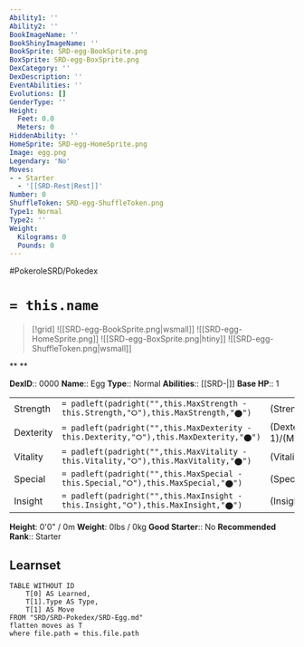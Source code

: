 ```yaml
---
Ability1: ''
Ability2: ''
BookImageName: ''
BookShinyImageName: ''
BookSprite: SRD-egg-BookSprite.png
BoxSprite: SRD-egg-BoxSprite.png
DexCategory: ''
DexDescription: ''
EventAbilities: ''
Evolutions: []
GenderType: ''
Height:
  Feet: 0.0
  Meters: 0
HiddenAbility: ''
HomeSprite: SRD-egg-HomeSprite.png
Image: egg.png
Legendary: 'No'
Moves:
- - Starter
  - '[[SRD-Rest|Rest]]'
Number: 0
ShuffleToken: SRD-egg-ShuffleToken.png
Type1: Normal
Type2: ''
Weight:
  Kilograms: 0
  Pounds: 0
---
```


#PokeroleSRD/Pokedex

# `= this.name`

> [!grid]
> ![[SRD-egg-BookSprite.png|wsmall]]
> ![[SRD-egg-HomeSprite.png]]
> ![[SRD-egg-BoxSprite.png|htiny]]
> ![[SRD-egg-ShuffleToken.png|wsmall]]


**
**

**DexID**:: 0000
**Name**:: Egg
**Type**:: Normal
**Abilities**:: [[SRD-|]]
**Base HP**:: 1

|           |                                                                                        |                                          |
| --------- | -------------------------------------------------------------------------------------- | ---------------------------------------- |
| Strength  | `= padleft(padright("",this.MaxStrength - this.Strength,"⭘"),this.MaxStrength,"⬤")`    | (Strength::1)/(MaxStrength::1)   |
| Dexterity | `= padleft(padright("",this.MaxDexterity - this.Dexterity,"⭘"),this.MaxDexterity,"⬤")` | (Dexterity:: 1)/(MaxDexterity::1) |
| Vitality  | `= padleft(padright("",this.MaxVitality - this.Vitality,"⭘"),this.MaxVitality,"⬤")`    | (Vitality::1)/(MaxVitality::1)   |
| Special   | `= padleft(padright("",this.MaxSpecial - this.Special,"⭘"),this.MaxSpecial,"⬤")`       | (Special::1)/(MaxSpecial::1)     |
| Insight   | `= padleft(padright("",this.MaxInsight - this.Insight,"⭘"),this.MaxInsight,"⬤")`       | (Insight::1)/(MaxInsight::1)     |

**Height**: 0'0" / 0m
**Weight**: 0lbs / 0kg
**Good Starter**:: No
**Recommended Rank**:: Starter

## Learnset

```dataview
TABLE WITHOUT ID
    T[0] AS Learned,
    T[1].Type AS Type,
    T[1] AS Move
FROM "SRD/SRD-Pokedex/SRD-Egg.md"
flatten moves as T
where file.path = this.file.path
```
